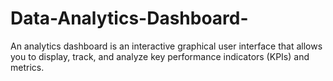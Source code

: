 # Data-Analytics-Dashboard-
An analytics dashboard is an interactive graphical user interface that allows you to display, track, and analyze key performance indicators (KPIs) and metrics.
